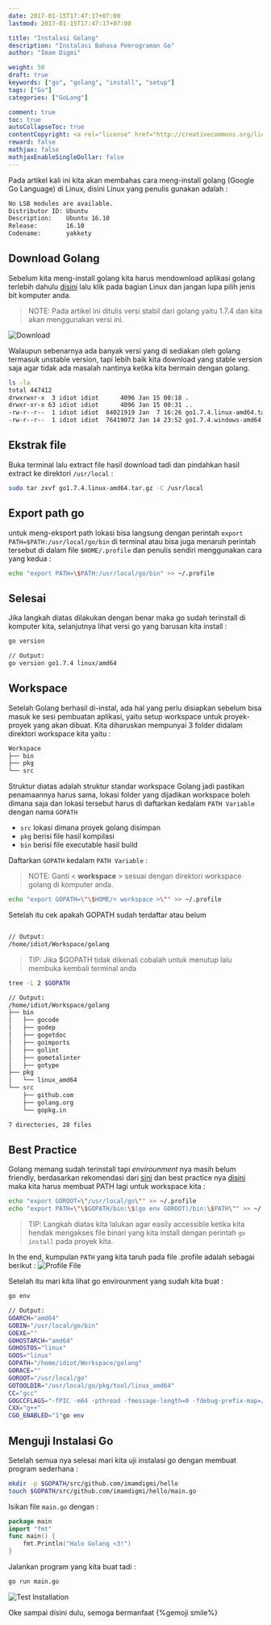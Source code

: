 ```yaml
---
date: 2017-01-15T17:47:17+07:00
lastmod: 2017-01-15T17:47:17+07:00

title: "Instalasi Golang"
description: "Instalasi Bahasa Pemrograman Go"
author: "Imam Digmi"

weight: 50
draft: true
keywords: ["go", "golang", "install", "setup"]
tags: ["Go"]
categories: ["GoLang"]

comment: true
toc: true
autoCollapseToc: true
contentCopyright: <a rel="license" href="http://creativecommons.org/licenses/by-nc-nd/4.0/">CC BY-NC-ND 4.0</a>
reward: false
mathjax: false
mathjaxEnableSingleDollar: false
---
```


Pada artikel kali ini kita akan membahas cara meng-install golang (Google Go Language) di Linux, disini Linux yang penulis gunakan adalah :<!--more-->
```bash
No LSB modules are available.
Distributor ID: Ubuntu
Description:    Ubuntu 16.10
Release:        16.10
Codename:       yakkety
```
## Download Golang

Sebelum kita meng-install golang kita harus mendownload aplikasi golang terlebih dahulu [disini](https://golang.org/dl/) lalu klik pada bagian Linux dan jangan lupa pilih jenis bit komputer anda.
> NOTE: Pada artikel ini ditulis versi stabil dari golang yaitu 1.7.4 dan kita akan menggunakan versi ini.

![Download](/instalasi-golang/download.png)

Walaupun sebenarnya ada banyak versi yang di sediakan oleh golang termasuk unstable version, tapi lebih baik kita download yang stable version saja agar tidak ada masalah nantinya ketika kita bermain dengan golang.
```bash
ls -la
total 447412
drwxrwxr-x  3 idiot idiot      4096 Jan 15 00:18 .
drwxr-xr-x 63 idiot idiot      4096 Jan 15 00:31 ..
-rw-r--r--  1 idiot idiot  84021919 Jan  7 16:26 go1.7.4.linux-amd64.tar.gz
-rw-r--r--  1 idiot idiot  76419072 Jan 14 23:52 go1.7.4.windows-amd64.msi
```
## Ekstrak file

Buka terminal lalu extract file hasil download tadi dan pindahkan hasil extract ke direktori `/usr/local` :
```bash
sudo tar zxvf go1.7.4.linux-amd64.tar.gz -C /usr/local
```

## Export path go

untuk meng-eksport path lokasi bisa langsung dengan perintah `export PATH=$PATH:/usr/local/go/bin` di terminal atau bisa juga menaruh perintah tersebut di dalam file `$HOME/.profile` dan penulis sendiri menggunakan cara yang kedua :
```bash
echo "export PATH=\$PATH:/usr/local/go/bin" >> ~/.profile
```

## Selesai

Jika langkah diatas dilakukan dengan benar maka go sudah terinstall di komputer kita, selanjutnya lihat versi go yang barusan kita install :
```bash
go version

// Output:
go version go1.7.4 linux/amd64
```

## Workspace

Setelah Golang berhasil di-instal, ada hal yang perlu disiapkan sebelum bisa masuk ke sesi pembuatan aplikasi, yaitu setup workspace untuk proyek-proyek yang akan dibuat. Kita diharuskan mempunyai 3 folder didalam direktori workspace kita yaitu :
```bash
Workspace
├── bin
├── pkg
└── src
```
Struktur diatas adalah struktur standar workspace Golang jadi pastikan penamaannya harus sama, lokasi folder yang dijadikan workspace boleh dimana saja dan lokasi tersebut harus di daftarkan kedalam `PATH Variable` dengan nama `GOPATH`
- `src` lokasi dimana proyek golang disimpan
- `pkg` berisi file hasil kompilasi
- `bin` berisi file executable hasil build

Daftarkan `GOPATH` kedalam `PATH Variable` :
> NOTE: Ganti < **workspace** > sesuai dengan direktori workspace golang di komputer anda.

```bash
echo "export GOPATH=\"\$HOME/< workspace >\"" >> ~/.profile
```
Setelah itu cek apakah GOPATH sudah terdaftar atau belum
```bash

// Output:
/home/idiot/Workspace/golang
```
> TIP: Jika $GOPATH tidak dikenali cobalah untuk menutup lalu membuka kembali terminal anda

```bash
tree -L 2 $GOPATH

// Output:
/home/idiot/Workspace/golang
├── bin
│   ├── gocode
│   ├── godep
│   ├── gogetdoc
│   ├── goimports
│   ├── golint
│   ├── gometalinter
│   ├── gotype
├── pkg
│   └── linux_amd64
└── src
    ├── github.com
    ├── golang.org
    └── gopkg.in

7 directories, 28 files
```

## Best Practice

Golang memang sudah terinstall tapi _envirounment_ nya masih belum friendly, berdasarkan rekomendasi dari [sini](https://golang.org/doc/code.html) dan best practice nya [disini](https://peter.bourgon.org/go-best-practices-2016/) maka kita harus membuat PATH lagi untuk workspace kita :
```bash
echo "export GOROOT=\"/usr/local/go\"" >> ~/.profile
echo "export PATH=\"\$GOPATH/bin:\$(go env GOROOT)/bin:\$PATH\"" >> ~/.profile
```
> TIP: Langkah diatas kita lalukan agar easily accessible ketika kita hendak mengakses file binari yang kita install dengan perintah `go install` pada proyek kita.

In the end, kumpulan `PATH` yang kita taruh pada file .profile adalah sebagai berikut :
![Profile File](/instalasi-golang/profile-file.png)

Setelah itu mari kita lihat go envirounment yang sudah kita buat :
```bash
go env

// Output:
GOARCH="amd64"
GOBIN="/usr/local/go/bin"
GOEXE=""
GOHOSTARCH="amd64"
GOHOSTOS="linux"
GOOS="linux"
GOPATH="/home/idiot/Workspace/golang"
GORACE=""
GOROOT="/usr/local/go"
GOTOOLDIR="/usr/local/go/pkg/tool/linux_amd64"
CC="gcc"
GOGCCFLAGS="-fPIC -m64 -pthread -fmessage-length=0 -fdebug-prefix-map=/tmp/go-build688917244=/tmp/go-build -gno-record-gcc-switches"
CXX="g++"
CGO_ENABLED="1"go env
```

## Menguji Instalasi Go

Setelah semua nya selesai mari kita uji instalasi go dengan membuat program sederhana :
```bash
mkdir -p $GOPATH/src/github.com/imamdigmi/hello
touch $GOPATH/src/github.com/imamdigmi/hello/main.go
```
Isikan file `main.go` dengan :
```go
package main
import "fmt"
func main() {
    fmt.Println("Halo Golang <3!")
}
```
Jalankan program yang kita buat tadi :
```bash
go run main.go
```
![Test Installation](/instalasi-golang/test-installation.png)

Oke sampai disini dulu, semoga bermanfaat {%gemoji smile%}
